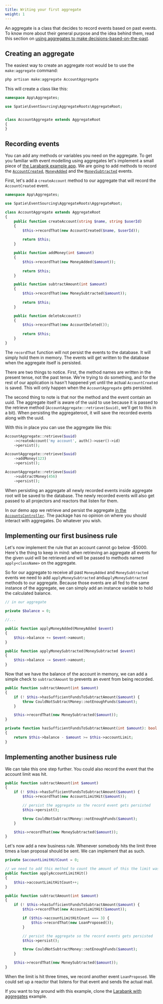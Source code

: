 ```yaml
---
title: Writing your first aggregate
weight: 1
---
```


An aggregate is a class that decides to record events based on past events. To know more about their general purpose and the idea behind them, read this section on [using aggregates to make decisions-based-on-the-past](/laravel-event-sourcing/v3/getting-familiar-with-event-sourcing/using-aggregates-to-make-decisions-based-on-the-past).

## Creating an aggregate

The easiest way to create an aggregate root would be to use the `make:aggregate` command:

```php
php artisan make:aggregate AccountAggregate
```

This will create a class like this:

```php
namespace App\Aggregates;

use Spatie\EventSourcing\AggregateRoots\AggregateRoot;


class AccountAggregate extends AggregateRoot
{
}
```

## Recording events

You can add any methods or variables you need on the aggregate. To get you familiar with event modelling using aggregates let's implement a small piece of [the Larabank example app](https://github.com/spatie/larabank-aggregates). We are going to add methods to record the [`AccountCreated`](https://github.com/spatie/larabank-aggregates/blob/master/app/Domain/Account/Events/AccountCreated.php), [`MoneyAdded`](https://github.com/spatie/larabank-aggregates/blob/master/app/Domain/Account/Events/MoneyAdded.php) and the [`MoneySubtracted`](https://github.com/spatie/larabank-aggregates/blob/master/app/Domain/Account/Events/MoneySubtracted.php) events.

First, let's add a `createAccount` method to our aggregate that will record the `AccountCreated` event.

```php
namespace App\Aggregates;

use Spatie\EventSourcing\AggregateRoots\AggregateRoot;

class AccountAggregate extends AggregateRoot
{
    public function createAccount(string $name, string $userId)
    {
        $this->recordThat(new AccountCreated($name, $userId));
        
        return $this;
    }

    public function addMoney(int $amount)
    {
        $this->recordThat(new MoneyAdded($amount));
        
        return $this;
    }

    public function subtractAmount(int $amount)
    {
        $this->recordThat(new MoneySubtracted($amount));
        
        return $this;
    }

    public function deleteAccount()
    {
        $this->recordThat(new AccountDeleted());
        
        return $this;
    }
}
```

The `recordThat` function will not persist the events to the database. It will simply hold them in memory. The events will get written to the database when the aggregate itself is persisted.

There are two things to notice. First, the method names are written in the present tense, not the past tense. We're trying to do something, and for the rest of our application is hasn't happened yet until the actual `AccountCreated` is saved. This will only happen when the `AccountAggregate` gets persisted.

The second thing to note is that nor the method and the event contain an uuid. The aggregate itself is aware of the uuid to use because it is passed to the retrieve method (`AccountAggregate::retrieve($uuid)`, we'll get to this in a bit). When persisting the aggregateroot, it will save the recorded events along with the uuid.

With this in place you can use the aggregate like this:

```php
AccountAggregate::retrieve($uuid)
    ->createAccount('my account', auth()->user()->id)
    ->persist();
```

```php
AccountAggregate::retrieve($uuid)
    ->addMoney(123)
    ->persist();
```

```php
AccountAggregate::retrieve($uuid)
    ->subtractMoney(456)
    ->persist();
```

When persisting an aggregate all newly recorded events inside aggregate root will be saved to the database. The newly recorded events will also get passed to all projectors and reactors that listen for them.

In our demo app we retrieve and persist the aggregate [in the `AccountsController`](https://github.com/spatie/larabank-aggregates/blob/c9f2ff240f4634ee2e241e3087ff60587a176ae0/app/Http/Controllers/AccountsController.php). The package has no opinion on where you should interact with aggregates. Do whatever you wish.

## Implementing our first business rule

Let's now implement the rule that an account cannot go below -$5000. Here's the thing to keep in mind: when retrieving an aggregate all events for the given uuid will be retrieved and will be passed to methods named `apply<className>` on the aggregate.

So for our aggregate to receive all past `MoneyAdded` and `MoneySubtracted` events we need to add `applyMoneySubtracted` and`applyMoneySubtracted` methods to our aggregate. Because those events are all fed to the same instance of the aggregate, we can simply add an instance variable to hold the calculated balance.

```php
// in our aggregate

private $balance = 0;

//...

public function applyMoneyAdded(MoneyAdded $event)
{
    $this->balance += $event->amount;
}

public function applyMoneySubtracted(MoneySubtracted $event)
{
    $this->balance -= $event->amount;
}
```

Now that we have the balance of the account in memory, we can add a simple check to `subtractAmount` to prevents an event from being recorded.

```php
public function subtractAmount(int $amount)
{
    if (! $this->hasSufficientFundsToSubtractAmount($amount) {
        throw CouldNotSubtractMoney::notEnoughFunds($amount);
    }

    $this->recordThat(new MoneySubtracted($amount));
}

private function hasSufficientFundsToSubtractAmount(int $amount): bool
{
    return $this->balance - $amount >= $this->accountLimit;
}
```

## Implementing another business rule

We can take this one step further. You could also record the event that the account limit was hit.

```php
public function subtractAmount(int $amount)
{
    if (! $this->hasSufficientFundsToSubtractAmount($amount) {
        $this->recordThat(new AccountLimitHit($amount));

        // persist the aggregate so the record event gets persisted
        $this->persist();

        throw CouldNotSubtractMoney::notEnoughFunds($amount);
    }

    $this->recordThat(new MoneySubtracted($amount));
}
```

Let's now add a new business rule. Whenever somebody hits the limit three times a loan proposal should be sent. We can implement that as such.

```php
private $accountLimitHitCount = 0;

// we need to add this method to count the amount of this the limit was hit
public function applyAccountLimitHit()
{
    $this->accountLimitHitCount++;
}

public function subtractAmount(int $amount)
{
    if (! $this->hasSufficientFundsToSubtractAmount($amount) {
        $this->recordThat(new AccountLimitHit($amount));

        if ($this->accountLimitHitCount === 3) {
            $this->recordThat(new LoanProposed());
        }

        // persist the aggregate so the record events gets persisted
        $this->persist();

        throw CouldNotSubtractMoney::notEnoughFunds($amount);
    }

    $this->recordThat(new MoneySubtracted($amount));
}
```

When the limit is hit three times, we record another event `LoanProposed`. We could set up a reactor that listens for that event and sends the actual mail.

If you want to toy around with this example, clone the [Larabank with aggregates](https://github.com/spatie/larabank-aggregates) example.
